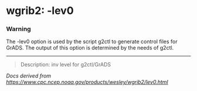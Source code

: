 # wgrib2: -lev0

### Warning

The -lev0 option is used by the script g2ctl
to generate control files for GrADS. The output of this option is
determined by the needs of g2ctl.

---

> Description: inv level for g2ctl/GrADS

_Docs derived from <https://www.cpc.ncep.noaa.gov/products/wesley/wgrib2/lev0.html>_
